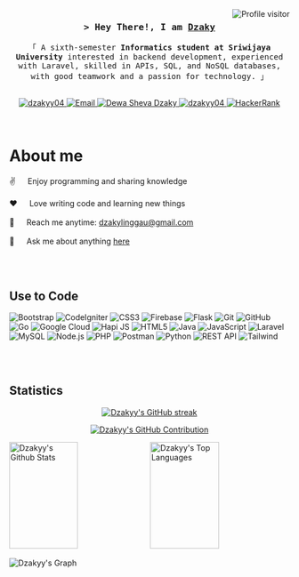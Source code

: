 <a href="https://komarev.com/ghpvc/?username=dzakyy04">
  <img align="right" src="https://komarev.com/ghpvc/?username=dzakyy04&label=Visitors&color=0e75b6&style=flat" alt="Profile visitor" />
</a>

<!-- Intro  -->
<h3 align="center">
        <samp>&gt; Hey There!, I am
                <b><a target="_blank" href="https://dzakyy04.com">Dzaky</a></b>
        </samp>
</h3>

<p align="center"> 
  <samp>
    「 A sixth-semester <b>Informatics student at Sriwijaya University</b> interested in backend development, experienced with Laravel, skilled in APIs, SQL, and NoSQL databases, with good teamwork and a passion for technology. 」
    <br>
    <br>
  </samp>
</p>

<p align="center">
  <!--Portfolio-->
  <a href="https://www.canva.com/design/DAGFGDzg9Do/PSUsDyrQ38giSy1lPCE9ng/view" target="_blank">
    <img src="https://img.shields.io/badge/Portfolio-DC143C?style=for-the-badge&logo=medium&logoColor=white" alt="dzakyy04" />
  </a>
  <!--Email-->
  <a href="mailto:dzakylinggau@gmail.com" target="_blank">
    <img src="https://img.shields.io/badge/Email-D14836?style=for-the-badge&logo=gmail&logoColor=white" alt="Email" />
  </a>
  <!--LinkedIn-->
  <a href="https://www.linkedin.com/in/dewa-sheva-dzaky/" target="_blank">
    <img src="https://img.shields.io/badge/LinkedIn-0077B5?style=for-the-badge&logo=linkedin&logoColor=white" alt="Dewa Sheva Dzaky" />
  </a>
  <!--Instagram-->
  <a href="https://www.instagram.com/dzaa.kyyy" target="_blank">
    <img src="https://img.shields.io/badge/Instagram-fe4164?style=for-the-badge&logo=instagram&logoColor=white" alt="dzakyy04" />
  </a>
  <!--HackerRank-->
  <a href="https://www.hackerrank.com/profile/dzakylinggau" target="_blank">
    <img src="https://img.shields.io/badge/HackerRank-2EC866?style=for-the-badge&logo=hackerrank&logoColor=white" alt="HackerRank" />
  </a>
</p>

<br />

<!-- About Section -->
 # About me
 
<p>
  ✌️ &emsp; Enjoy programming and sharing knowledge <br/><br/>
  ❤️ &emsp; Love writing code and learning new things<br/><br/>
  📧 &emsp; Reach me anytime: <a href="mailto:dzakylinggau@gmail.com">dzakylinggau@gmail.com</a><br/><br/>
  💬 &emsp; Ask me about anything <a href="https://github.com/dzakyy04/dzakyy04/issues">here</a>
</p>

<br/>
<br/>

## Use to Code

![Bootstrap](https://img.shields.io/badge/Bootstrap-563D7C?style=for-the-badge&logo=bootstrap&logoColor=white)
![CodeIgniter](https://img.shields.io/badge/CodeIgniter-EF4223?style=for-the-badge&logo=codeigniter&logoColor=white)
![CSS3](https://img.shields.io/badge/CSS3-1572B6?style=for-the-badge&logo=css3&logoColor=white)
![Firebase](https://img.shields.io/badge/Firebase-FFCA28?style=for-the-badge&logo=firebase&logoColor=white)
![Flask](https://img.shields.io/badge/Flask-000000?style=for-the-badge&logo=flask&logoColor=white)
![Git](https://img.shields.io/badge/Git-F05032?style=for-the-badge&logo=git&logoColor=white)
![GitHub](https://img.shields.io/badge/GitHub-181717?style=for-the-badge&logo=github&logoColor=white)
![Go](https://img.shields.io/badge/Go-00ADD8?style=for-the-badge&logo=go&logoColor=white)
![Google Cloud](https://img.shields.io/badge/Google_Cloud-4285F4?style=for-the-badge&logo=googlecloud&logoColor=white)
![Hapi JS](https://img.shields.io/badge/Hapi_JS-4479A1?style=for-the-badge&logo=hapi&logoColor=white)
![HTML5](https://img.shields.io/badge/HTML5-E34F26?style=for-the-badge&logo=html5&logoColor=white)
![Java](https://img.shields.io/badge/Java-007396?style=for-the-badge&logo=java&logoColor=white)
![JavaScript](https://img.shields.io/badge/JavaScript-grey?style=for-the-badge&logo=javascript)
![Laravel](https://img.shields.io/badge/Laravel-FF2D20?style=for-the-badge&logo=laravel&logoColor=white)
![MySQL](https://img.shields.io/badge/MySQL-4479A1?style=for-the-badge&logo=mysql&logoColor=white)
![Node.js](https://img.shields.io/badge/Node.js-43853D?style=for-the-badge&logo=node.js&logoColor=white)
![PHP](https://img.shields.io/badge/PHP-777BB4?style=for-the-badge&logo=php&logoColor=white)
![Postman](https://img.shields.io/badge/Postman-FF6C37?style=for-the-badge&logo=postman&logoColor=white)
![Python](https://img.shields.io/badge/Python-3776AB?style=for-the-badge&logo=python&logoColor=white)
![REST API](https://img.shields.io/badge/REST_API-0096D6?style=for-the-badge&logo=api&logoColor=white)
![Tailwind](https://img.shields.io/badge/Tailwind_CSS-38B2AC?style=for-the-badge&logo=tailwindcss&logoColor=white)

<br/>
<br/>

## Statistics

<p align="center">
  <a href="https://github.com/dzakyy04">
    <img src="https://github-readme-streak-stats.herokuapp.com/?user=dzakyy04&theme=radical&border=7F3FBF&background=0D1117" alt="Dzakyy's GitHub streak"/>
  </a>
</p>

<p align="center">
  <a href="https://github.com/dzakyy04">
    <img src="https://github-profile-summary-cards.vercel.app/api/cards/profile-details?username=dzakyy04&theme=radical" alt="Dzakyy's GitHub Contribution"/>
  </a>
</p>

<a align="center"> 
    <a href="https://github.com/dzakyy04"><img alt="Dzakyy's Github Stats" src="https://denvercoder1-github-readme-stats.vercel.app/api?username=dzakyy04&show_icons=true&count_private=true&theme=react&border_color=7F3FBF&bg_color=0D1117&title_color=F85D7F&icon_color=F8D866" height="192px" width="49.5%"/></a>
  <a href="https://github.com/dzakyy04"><img alt="Dzakyy's Top Languages" src="https://denvercoder1-github-readme-stats.vercel.app/api/top-langs/?username=dzakyy04&langs_count=8&layout=compact&theme=react&border_color=7F3FBF&bg_color=0D1117&title_color=F85D7F&icon_color=F8D866" height="192px" width="49.5%"/></a>
  <br/>
</a>

![Dzakyy's Graph](https://github-readme-activity-graph.vercel.app/graph?username=dzakyy04&custom_title=Dzakyy's%20GitHub%20Activity%20Graph&bg_color=0D1117&color=7F3FBF&line=7F3FBF&point=7F3FBF&area_color=FFFFFF&title_color=FFFFFF&area=true)
